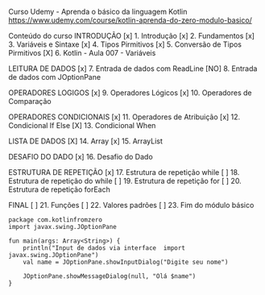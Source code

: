Curso Udemy - Aprenda o básico da linguagem Kotlin
https://www.udemy.com/course/kotlin-aprenda-do-zero-modulo-basico/

Conteúdo do curso
INTRODUÇÃO
[x] 1. Introdução
[x] 2. Fundamentos
[x] 3. Variáveis e Sintaxe
[x] 4. Tipos Pirmitivos
[x] 5. Conversão de Tipos Pirmitivos
[X] 6. Kotlin - Aula 007 - Variáveis

LEITURA DE DADOS
[x] 7. Entrada de dados com ReadLine
[NO] 8. Entrada de dados com JOptionPane

OPERADORES LOGIGOS
[x] 9. Operadores Lógicos
[x] 10. Operadores de Comparação

OPERADORES CONDICIONAIS
[x] 11. Operadores de Atribuição
[x] 12. Condicional If Else
[X] 13. Condicional When

LISTA DE DADOS
[X] 14. Array
[x] 15. ArrayList

DESAFIO DO DADO
[x] 16. Desafio do Dado

ESTRUTURA DE REPETIÇÃO
[x] 17. Estrutura de repetição while
[	] 18. Estrutura de repetição do while
[	] 19. Estrutura de repetição for
[	] 20. Estrutura de repetição forEach

FINAL
[	] 21. Funções
[	] 22. Valores padrões
[	] 23. Fim do módulo básico


```
package com.kotlinfromzero
import javax.swing.JOptionPane

fun main(args: Array<String>) {
    println("Input de dados via interface  import javax.swing.JOptionPane")
    val name = JOptionPane.showInputDialog("Digite seu nome")

    JOptionPane.showMessageDialog(null, "Olá $name")
}


```